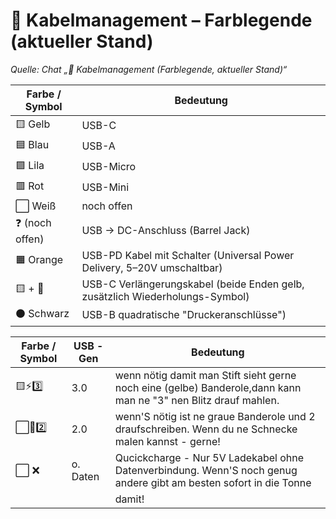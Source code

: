 # 🧵 Kabelmanagement – Farblegende (aktueller Stand)

*Quelle: Chat „🧵 Kabelmanagement (Farblegende, aktueller Stand)“*

| Farbe / Symbol | Bedeutung |
|----------------|-----------|
| 🟨 Gelb        | USB-C |
| 🟦 Blau        | USB-A |
| 🟪 Lila        | USB-Micro |
| 🟥 Rot         | USB-Mini |
| ⬜ Weiß        | noch offen |
| ❓ (noch offen) | USB → DC-Anschluss (Barrel Jack) |
| 🟧 Orange      | USB-PD Kabel mit Schalter (Universal Power Delivery, 5–20V umschaltbar) |
| 🟨 + 🔁        | USB-C Verlängerungskabel (beide Enden gelb, zusätzlich Wiederholungs-Symbol) |
| ⚫ Schwarz     | USB-B quadratische "Druckeranschlüsse")


| Farbe / Symbol  | USB - Gen | Bedeutung |
|-----------------|---------|-----------|
| 🟨⚡3️⃣          | 3.0     | wenn nötig damit man Stift sieht gerne noch eine (gelbe) Banderole,dann kann man ne "3" nen Blitz drauf mahlen. |                            
| ⬜🐌2️⃣  | 2.0      |  wenn'S nötig ist ne graue Banderole und 2 draufschreiben. Wenn du ne Schnecke malen kannst - gerne! |
| ⬜  ❌  |  o. Daten |  Qucickcharge - Nur 5V Ladekabel ohne Datenverbindung. Wenn'S noch genug andere gibt am besten sofort in die Tonne |
|          |          | damit!|


